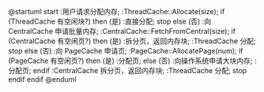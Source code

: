 @startuml
start
:用户请求分配内存;
:ThreadCache::Allocate(size);
if (ThreadCache 有空闲块?) then (是)
:直接分配;
stop
else (否)
:向 CentralCache 申请批量内存;
:CentralCache::FetchFromCentral(size);
if (CentralCache 有空闲页?) then (是)
:拆分页，返回内存块;
:ThreadCache 分配;
stop
else (否)
:向 PageCache 申请页;
:PageCache::AllocatePage(num);
if (PageCache 有空闲页?) then (是)
:分配页;
else (否)
:向操作系统申请大块内存;
:分配页;
endif
:CentralCache 拆分页，返回内存块;
:ThreadCache 分配;
stop
endif
endif
@enduml
